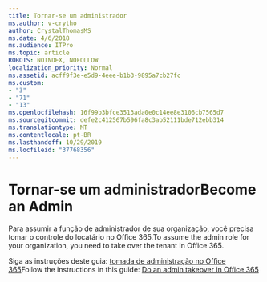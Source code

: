 ```yaml
---
title: Tornar-se um administrador
ms.author: v-crytho
author: CrystalThomasMS
ms.date: 4/6/2018
ms.audience: ITPro
ms.topic: article
ROBOTS: NOINDEX, NOFOLLOW
localization_priority: Normal
ms.assetid: acff9f3e-e5d9-4eee-b1b3-9895a7cb27fc
ms.custom:
- "3"
- "71"
- "13"
ms.openlocfilehash: 16f99b3bfce3513ada0e0c14ee8e3106cb7565d7
ms.sourcegitcommit: defe2c412567b596fa8c3ab52111bde712ebb314
ms.translationtype: MT
ms.contentlocale: pt-BR
ms.lasthandoff: 10/29/2019
ms.locfileid: "37768356"
---
```

# <a name="become-an-admin"></a><span data-ttu-id="eab3d-102">Tornar-se um administrador</span><span class="sxs-lookup"><span data-stu-id="eab3d-102">Become an Admin</span></span>

<span data-ttu-id="eab3d-103">Para assumir a função de administrador de sua organização, você precisa tomar o controle do locatário no Office 365.</span><span class="sxs-lookup"><span data-stu-id="eab3d-103">To assume the admin role for your organization, you need to take over the tenant in Office 365.</span></span>
  
<span data-ttu-id="eab3d-104">Siga as instruções deste guia: [tomada de administração no Office 365](https://docs.microsoft.com/office365/admin/misc/become-the-admin)</span><span class="sxs-lookup"><span data-stu-id="eab3d-104">Follow the instructions in this guide: [Do an admin takeover in Office 365](https://docs.microsoft.com/office365/admin/misc/become-the-admin)</span></span>